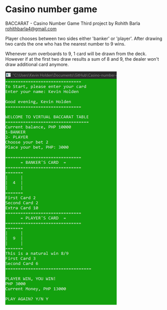 # Casino number game

BACCARAT - Casino Number Game
Third project by Rohith Barla
rohithbarla4@gmail.com

Player chooses between two sides either
'banker' or 'player'. After drawing two cards the one
who has the nearest number to 9 wins.

Whenever sum overboards to 9, 1 card will be drawn
from the deck. However if at the first two draw
results a sum of 8 and 9, the dealer won't draw
additional card anymore.

![](game.PNG)
